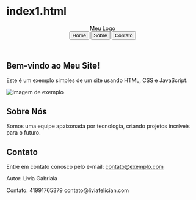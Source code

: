 # index1.html
<!DOCTYPE html>
<html lang="pt-BR">
<head>
    <meta charset="UTF-8">
    <meta name="viewport" content="width=device-width, initial-scale=1.0">
    <title>Site Exemplo</title>
    <link rel="stylesheet" href="style.css">
</head>
<body>
    <header>
        <div class="logo">Meu Logo</div>
        <nav>
            <button onclick="scrollToSection('home')">Home</button>
            <button onclick="scrollToSection('about')">Sobre</button>
            <button onclick="scrollToSection('contact')">Contato</button>
        </nav>
    </header>
    <main>
        <section id="home">
            <h1>Bem-vindo ao Meu Site!</h1>
            <p>Este é um exemplo simples de um site usando HTML, CSS e JavaScript.</p>
            <img src="https://via.placeholder.com/600x300" alt="Imagem de exemplo">
        </section>
        <section id="about">
            <h2>Sobre Nós</h2>
            <p>Somos uma equipe apaixonada por tecnologia, criando projetos incríveis para o futuro.</p>
        </section>
        <section id="contact">
            <h2>Contato</h2>
            <p>Entre em contato conosco pelo e-mail: <a href="mailto:contato@exemplo.com">contato@exemplo.com</a></p>
        </section>
    </main>
    <footer>
        <p>Autor: Livia Gabriala </p>
        <p>Contato: 41991765379
          contato@liviafelician.com</p>
    </footer>
    <script src="script.js"></script>
</body>
</html>
